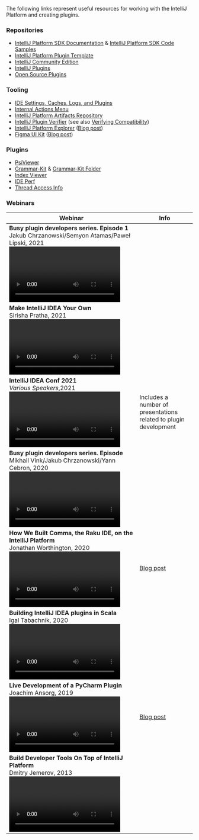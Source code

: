 [//]: # (title: Useful Links)

<!-- Copyright 2000-2021 JetBrains s.r.o. and other contributors. Use of this source code is governed by the Apache 2.0 license that can be found in the LICENSE file. -->

The following links represent useful resources for working with the IntelliJ Platform and creating plugins.

### Repositories
* [IntelliJ Platform SDK Documentation](https://github.com/JetBrains/intellij-sdk-docs) & [IntelliJ Platform SDK Code Samples](https://github.com/JetBrains/intellij-sdk-code-samples)
* [IntelliJ Platform Plugin Template](https://github.com/JetBrains/intellij-platform-plugin-template)
* [IntelliJ Community Edition](https://github.com/JetBrains/intellij-community)
* [IntelliJ Plugins](https://github.com/JetBrains/intellij-plugins)
* [Open Source Plugins](https://plugins.jetbrains.com/search?orderBy=name&shouldHaveSource=true)

### Tooling
* [IDE Settings, Caches, Logs, and Plugins](https://intellij-support.jetbrains.com/hc/en-us/articles/206544519-Directories-used-by-the-IDE-to-store-settings-caches-plugins-and-logs)
* [Internal Actions Menu](internal_actions_intro.md)
* [IntelliJ Platform Artifacts Repository](intellij_artifacts.md)
* [IntelliJ Plugin Verifier](https://github.com/JetBrains/intellij-plugin-verifier) (see also [Verifying Compatibility](api_changes_list.md#verifying-compatibility))
* [IntelliJ Platform Explorer](https://jb.gg/ipe) ([Blog post](https://blog.jetbrains.com/platform/2020/12/intellij-platform-explorer-get-to-the-extension-point/))
* [Figma UI Kit](https://jetbrains.design/intellij/resources/UI_kit/) ([Blog post](https://blog.jetbrains.com/idea/2021/05/intellij-platform-ui-kit/))

### Plugins
* [PsiViewer](https://plugins.jetbrains.com/plugin/227-psiviewer)
* [Grammar-Kit](https://plugins.jetbrains.com/plugin/6606-grammar-kit) & [Grammar-Kit Folder](https://plugins.jetbrains.com/plugin/12983-grammar-kit-folder)
* [Index Viewer](https://plugins.jetbrains.com/plugin/13029-index-viewer/)
* [IDE Perf](https://plugins.jetbrains.com/plugin/15104-ide-perf)
* [Thread Access Info](https://plugins.jetbrains.com/plugin/16815-thread-access-info)

### Webinars

| Webinar | Info |                       
|-|-|
| **Busy plugin developers series. Episode 1** <br/>Jakub Chrzanowski/Semyon Atamas/Paweł Lipski, 2021 <video href="-6D5-xEaYig" title="Busy plugin developers series. Episode 1" width="300"/> | |
| **Make IntelliJ IDEA Your Own** <br/>Sirisha Pratha, 2021 <video href="cAwH_DbFrfw?t=1120" title="Make IntelliJ IDEA Your Own" width="300"/> | |
| **IntelliJ IDEA Conf 2021** <br/>_Various Speakers_,2021 <video href="akrPpWAZzQk&amp;list=PLPZy-hmwOdEUdLO-AKiJJ7LuZ3p16zJ4x" title="IntelliJ IDEA Conf 2021" width="300"/> | Includes a number of presentations related to plugin development |
| **Busy plugin developers series. Episode** <br/>Mikhail Vink/Jakub Chrzanowski/Yann Cebron, 2020 <video href="-6D5-xEaYig" title="Busy plugin developers series. Episode 0" width="300" /> | |
| **How We Built Comma, the Raku IDE, on the IntelliJ Platform** <br/>Jonathan Worthington, 2020 <video href="zDP9uUMYrvs" title="How We Built Comma, the Raku IDE, on the IntelliJ Platform" width="300"/> | [Blog post](https://blog.jetbrains.com/platform/2020/01/webinar-recording-how-we-built-comma-the-raku-ide-on-the-intellij-platform/) | 
| **Building IntelliJ IDEA plugins in Scala** <br/>Igal Tabachnik, 2020 <video href="IPO-cY_giNA" title="Building IntelliJ IDEA plugins in Scala" width="300"/> | |
| **Live Development of a PyCharm Plugin** <br/>Joachim Ansorg, 2019 <video href="cR-28eaXGQI" title="Live Development of a PyCharm Plugin" width="300"/> | [Blog post](https://blog.jetbrains.com/pycharm/2019/01/webinar-recording-live-development-of-a-pycharm-plugin-with-joachim-ansorg/) |
| **Build Developer Tools On Top of IntelliJ Platform** <br/>Dmitry Jemerov, 2013 <video href="vQDzjGzkPFc" title="Build Developer Tools On Top of IntelliJ Platform" width="300"/> | |
